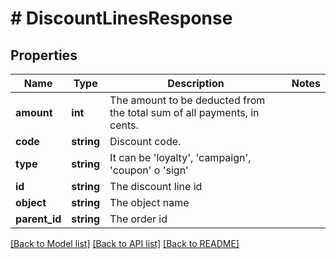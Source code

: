 # # DiscountLinesResponse

## Properties

Name | Type | Description | Notes
------------ | ------------- | ------------- | -------------
**amount** | **int** | The amount to be deducted from the total sum of all payments, in cents. |
**code** | **string** | Discount code. |
**type** | **string** | It can be &#39;loyalty&#39;, &#39;campaign&#39;, &#39;coupon&#39; o &#39;sign&#39; |
**id** | **string** | The discount line id |
**object** | **string** | The object name |
**parent_id** | **string** | The order id |

[[Back to Model list]](../../README.md#models) [[Back to API list]](../../README.md#endpoints) [[Back to README]](../../README.md)
